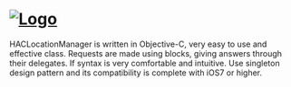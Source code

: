 # [![Logo](https://github.com/litoarias/HACLocationManager/blob/master/ExampleApp/github.png)](#)
HACLocationManager is written in Objective-C, very easy to use and effective class.
Requests are made using blocks, giving answers through their delegates. If syntax is very comfortable and intuitive.
Use singleton design pattern and its compatibility is complete with iOS7 or higher.
